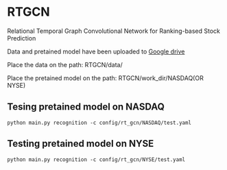 # RTGCN
Relational Temporal Graph Convolutional Network for Ranking-based Stock Prediction

Data and pretained model have been uploaded to [Google drive](https://drive.google.com/drive/folders/1UaQM_KLf7hG2IJUN-niqICMwfr3jb_Ci?usp=sharing)

Place the data on the path: RTGCN/data/

Place the pretained model on the path: RTGCN/work_dir/NASDAQ(OR NYSE)

Tesing pretained model on NASDAQ 
--------
    python main.py recognition -c config/rt_gcn/NASDAQ/test.yaml
Testing pretained model on NYSE
--------
    python main.py recognition -c config/rt_gcn/NYSE/test.yaml
